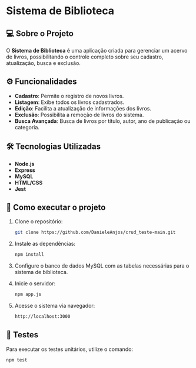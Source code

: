 # Sistema de Biblioteca

## 💻 Sobre o Projeto
O **Sistema de Biblioteca** é uma aplicação criada para gerenciar um acervo de livros, possibilitando o controle completo sobre seu cadastro, atualização, busca e exclusão. 

## ⚙️ Funcionalidades
- **Cadastro**: Permite o registro de novos livros.
- **Listagem**: Exibe todos os livros cadastrados.
- **Edição**: Facilita a atualização de informações dos livros.
- **Exclusão**: Possibilita a remoção de livros do sistema.
- **Busca Avançada**: Busca de livros por título, autor, ano de publicação ou categoria.

## 🛠 Tecnologias Utilizadas

- **Node.js**
- **Express** 
- **MySQL**
- **HTML/CSS**
- **Jest**

## 🚀 Como executar o projeto

1. Clone o repositório:
   ```bash
   git clone https://github.com/DanieleAnjos/crud_teste-main.git

2. Instale as dependências:
   ```bash
   npm install

3. Configure o banco de dados MySQL com as tabelas necessárias para o sistema de biblioteca.

4. Inicie o servidor:
   ```bash
   npm app.js

5. Acesse o sistema via navegador:
   ```bash
   http://localhost:3000

## 🧪 Testes
Para executar os testes unitários, utilize o comando:

```bash
npm test






